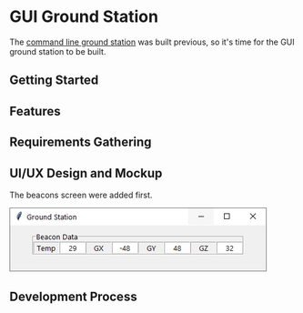 # GUI Ground Station

The [command line ground station](https://github.com/huiminlim/ground_stn) was built previous, so it's time for the GUI ground station to be built.

## Getting Started

## Features

## Requirements Gathering

## UI/UX Design and Mockup

The beacons screen were added first.

![Beacons](image/beacons.png)

## Development Process
